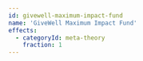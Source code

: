 ```yaml
---
id: givewell-maximum-impact-fund
name: 'GiveWell Maximum Impact Fund'
effects:
  - categoryId: meta-theory
    fraction: 1
---
```

